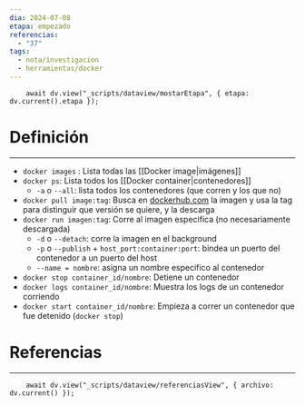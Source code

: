 ```yaml
---
dia: 2024-07-08
etapa: empezado
referencias:
  - "37"
tags:
  - nota/investigacion
  - herramientas/docker
---
```

```dataviewjs
	await dv.view("_scripts/dataview/mostarEtapa", { etapa: dv.current().etapa });
```
# Definición
---
* `docker images` : Lista todas las [[Docker image|imágenes]]
* `docker ps`: Lista todos los [[Docker container|contenedores]]
	* `-a` o `--all`: lista todos los contenedores (que corren y los que no)
* `docker pull image:tag`: Busca en [dockerhub.com](https://hub.docker.com/) la imagen y usa la tag para distinguir que versión se quiere, y la descarga
* `docker run imagen:tag`: Corre al imagen especifica (no necesariamente descargada)
	* `-d` o `--detach`: corre la imagen en el background
	* `-p` o `--publish` + `host_port:container:port`: bindea un puerto del contenedor a un puerto del host
	* `--name = nombre`: asigna un nombre especifico al contenedor
* `docker stop container_id/nombre`: Detiene un contenedor 
* `docker logs container_id/nombre`: Muestra los logs de un contenedor corriendo
* `docker start container_id/nombre`: Empieza a correr un contenedor que fue detenido (`docker stop`)



# Referencias
---
```dataviewjs
	await dv.view("_scripts/dataview/referenciasView", { archivo: dv.current() });
```